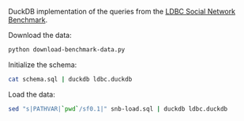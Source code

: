 DuckDB implementation of the queries from the [LDBC Social Network Benchmark](https://arxiv.org/abs/2001.02299).

Download the data:

```bash
python download-benchmark-data.py
```

Initialize the schema:

```bash
cat schema.sql | duckdb ldbc.duckdb
```

Load the data:

```bash
sed "s|PATHVAR|`pwd`/sf0.1|" snb-load.sql | duckdb ldbc.duckdb
```
